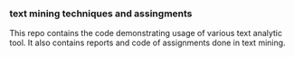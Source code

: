 ### text mining techniques and assingments
This repo contains the code demonstrating usage of various text analytic tool. It also contains reports and code of assignments done in text mining.
